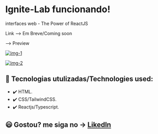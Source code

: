 # Ignite-Lab funcionando!
interfaces web - The Power of ReactJS

Link --> Em Breve/Coming soon

--> Preview


[![img-1](https://user-images.githubusercontent.com/97729476/177457898-b19bafd5-cea1-40ba-ae55-bdfac30dc195.png)
](url)

[![img-2](https://user-images.githubusercontent.com/97729476/177457972-10d7ede6-a3f5-4a28-bf14-e29bd65ba8a8.png)
](url)

 
## 🚀 Tecnologias utulizadas/Technologies used:
- ✔️ HTML.
- ✔️ CSS/TailwindCSS.
- ✔️ Reactjs/Typescript.

## 😃 Gostou? me siga no -> [Likedln](https://www.linkedin.com/in/thales-ian-carlesso-975014214/)
